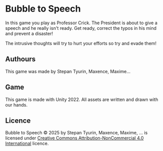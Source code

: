 # Bubble to Speech
In this game you play as Professor Crick. The President is about to give a speech and he really isn't ready. Get ready, correct the typos in his mind and prevent a disaster!

The intrusive thoughts will try to hurt your efforts so try and evade them!

## Authours
This game was made by Stepan Tyurin, Maxence, Maxime...

## Game
This game is made with Unity 2022. All assets are written and drawn with our hands.

## Licence
Bubble to Speech © 2025 by Stepan Tyurin, Maxence, Maxime, ... is licensed under
[Creative Commons Attribution-NonCommercial 4.0 International](https://creativecommons.org/licenses/by-nc/4.0/)
licence.